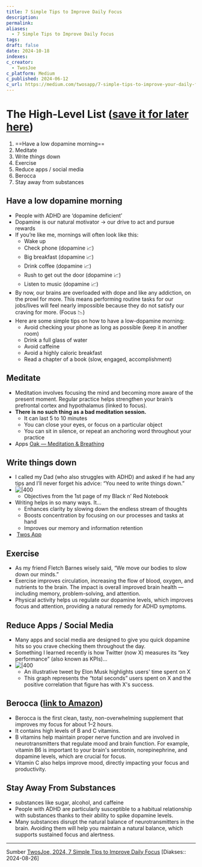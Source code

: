 ```yaml
---
title: 7 Simple Tips to Improve Daily Focus
description: 
permalink: 
aliases:
  - 7 Simple Tips to Improve Daily Focus
tags: 
draft: false
date: 2024-10-18
indexes: 
c_creator:
  - TwosJoe
c_platform: Medium
c_published: 2024-06-12
c_url: https://medium.com/twosapp/7-simple-tips-to-improve-your-daily-focus-6300d93effc8
---
```

# The High-Level List ([save it for later here](https://www.twosapp.com/664640cced49084f4794ebf3))
1. ==Have a low dopamine morning==
2. Meditate
3. Write _things_ down
4. Exercise
5. Reduce apps / social media
6. Berocca
7. Stay away from substances

## Have a low dopamine morning
- People with ADHD are ‘dopamine deficient’
- Dopamine is our natural motivator → our drive to act and pursue rewards
- If you’re like me, mornings will often look like this:
	- Wake up
	- Check phone (dopamine 📈)
	- Big breakfast (dopamine 📈)
	- Drink coffee (dopamine 📈)
	- Rush to get out the door (dopamine 📈)
	- Listen to music (dopamine 📈)
- By now, our brains are overloaded with dope and like any addiction, on the prowl for more. This means performing routine tasks for our jobs/lives will feel nearly impossible because they do not satisfy our craving for more. (Focus 📉)
- Here are some simple tips on how to have a low-dopamine morning:
	- Avoid checking your phone as long as possible (keep it in another room)
	- Drink a full glass of water
	- Avoid caffeine
	- Avoid a highly caloric breakfast
	- Read a chapter of a book (slow, engaged, accomplishment)
## Meditate
- Meditation involves focusing the mind and becoming more aware of the present moment. Regular practice helps strengthen your brain’s prefrontal cortex and hypothalamus (linked to focus).
- **There is no such thing as a bad meditation session.**
	- It can last 5 to 10 minutes
	- You can close your eyes, or focus on a particular object
	- You can sit in silence, or repeat an anchoring word throughout your practice
- Apps [Oak — Meditation & Breathin](https://apps.apple.com/us/app/oak-meditation-breathing/id1210209691)g

## Write things down
- I called my Dad (who also struggles with ADHD) and asked if he had any tips and I’ll never forget his advice: “You need to write things down.”
- ![|400](https://miro.medium.com/v2/resize:fit:700/1*l9f8bFz-qov4KG1QF9mSVw.jpeg)
	- Objectives from the 1st page of my Black n’ Red Notebook
- Writing helps in so many ways. It…
	- Enhances clarity by slowing down the endless stream of thoughts
	- Boosts concentration by focusing on our processes and tasks at hand
	- Improves our memory and information retention
-  [Twos App](https://www.twosapp.com/download) 

## Exercise
- As my friend Fletch Barnes wisely said, “We move our bodies to slow down our minds.”
- Exercise improves circulation, increasing the flow of blood, oxygen, and nutrients to the brain. The impact is overall improved brain health — including memory, problem-solving, and attention.
- Physical activity helps us regulate our dopamine levels, which improves focus and attention, providing a natural remedy for ADHD symptoms.

## Reduce Apps / Social Media
- Many apps and social media are designed to give you quick dopamine hits so you crave checking them throughout the day.
- Something I learned recently is how Twitter (now X) measures its “key performance” (also known as KPIs)…
- ![|400](https://miro.medium.com/v2/resize:fit:604/1*lqDzx-HAtHx2DWJUIEVqfg.png)
	- An illustrative tweet by Elon Musk highlights users' time spent on X
	- This graph represents the “total seconds” users spent on X and the positive correlation that figure has with X's success.

## Berocca ([link to Amazon](https://a.co/d/jbOT9kZ))
- Berocca is the first clean, tasty, non-overwhelming supplement that improves my focus for about 1–2 hours.
- It contains high levels of B and C vitamins.
- B vitamins help maintain proper nerve function and are involved in neurotransmitters that regulate mood and brain function. For example, vitamin B6 is important to your brain's serotonin, norepinephrine, and dopamine levels, which are crucial for focus.
- Vitamin C also helps improve mood, directly impacting your focus and productivity.

## Stay Away From Substances
- substances like sugar, alcohol, and caffeine
- People with ADHD are particularly susceptible to a habitual relationship with substances thanks to their ability to spike dopamine levels.
- Many substances disrupt the natural balance of neurotransmitters in the brain. Avoiding them will help you maintain a natural balance, which supports sustained focus and alertness.



---
Sumber [TwosJoe, 2024, 7 Simple Tips to Improve Daily Focus](https://medium.com/twosapp/7-simple-tips-to-improve-your-daily-focus-6300d93effc8) [Diakses:: 2024-08-26]